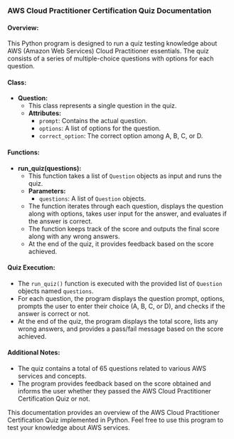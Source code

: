 ### AWS Cloud Practitioner Certification Quiz Documentation

#### Overview:
This Python program is designed to run a quiz testing knowledge about AWS (Amazon Web Services) Cloud Practitioner essentials. The quiz consists of a series of multiple-choice questions with options for each question.

#### Class:
- **Question:** 
  - This class represents a single question in the quiz.
  - **Attributes:**
    - `prompt`: Contains the actual question.
    - `options`: A list of options for the question.
    - `correct_option`: The correct option among A, B, C, or D.

#### Functions:
- **run_quiz(questions):**
  - This function takes a list of `Question` objects as input and runs the quiz.
  - **Parameters:**
    - `questions`: A list of `Question` objects.
  - The function iterates through each question, displays the question along with options, takes user input for the answer, and evaluates if the answer is correct.
  - The function keeps track of the score and outputs the final score along with any wrong answers.
  - At the end of the quiz, it provides feedback based on the score achieved.

#### Quiz Execution:
- The `run_quiz()` function is executed with the provided list of `Question` objects named `questions`.
- For each question, the program displays the question prompt, options, prompts the user to enter their choice (A, B, C, or D), and checks if the answer is correct or not.
- At the end of the quiz, the program displays the total score, lists any wrong answers, and provides a pass/fail message based on the score achieved.

#### Additional Notes:
- The quiz contains a total of 65 questions related to various AWS services and concepts.
- The program provides feedback based on the score obtained and informs the user whether they passed the AWS Cloud Practitioner Certification Quiz or not.

This documentation provides an overview of the AWS Cloud Practitioner Certification Quiz implemented in Python. Feel free to use this program to test your knowledge about AWS services.

